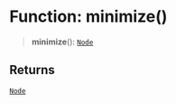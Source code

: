 # Function: minimize()

> **minimize**(): [`Node`](/api/classes/Node)

## Returns

[`Node`](/api/classes/Node)

